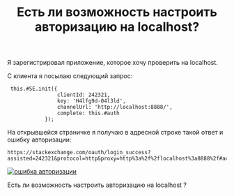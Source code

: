 ﻿---
title: "Есть ли возможность настроить авторизацию на localhost?"
se.owner.user_id: 272171
se.owner.display_name: "Sergey"
se.owner.link: "https://ru.meta.stackoverflow.com/users/272171/sergey"
se.link: "https://ru.meta.stackoverflow.com/questions/10004/%d0%95%d1%81%d1%82%d1%8c-%d0%bb%d0%b8-%d0%b2%d0%be%d0%b7%d0%bc%d0%be%d0%b6%d0%bd%d0%be%d1%81%d1%82%d1%8c-%d0%bd%d0%b0%d1%81%d1%82%d1%80%d0%be%d0%b8%d1%82%d1%8c-%d0%b0%d0%b2%d1%82%d0%be%d1%80%d0%b8%d0%b7%d0%b0%d1%86%d0%b8%d1%8e-%d0%bd%d0%b0-localhost"
se.question_id: 10004
se.post_type: question
---
<p>Я зарегистрировал приложение, которое хочу проверить на localhost.</p>

<p>С клиента я посылаю следующий запрос:</p>

<pre><code> this.#SE.init({
                clientId: 242321,
                key: 'H4lfg9d-04l3ld',
                channelUrl: 'http://localhost:8888/',
                complete: this.#auth
            });
</code></pre>

<p>На открывшейся страничке я получаю в адресной строке такой ответ
и ошибку авторизации:</p>

<pre><code>https://stackexchange.com/oauth/login_success?assisted=242321&amp;protocol=http&amp;proxy=http%3a%2f%2flocalhost%3a8888%2f#access_token=27(9S5TYEy*Uo6Osm0(9Pg))&amp;expires=86400&amp;state=2
</code></pre>

<p><a href="https://i.stack.imgur.com/v5qgE.png" rel="nofollow noreferrer"><img src="https://i.stack.imgur.com/v5qgE.png" alt="ошибка авторизации"></a></p>

<p>Есть ли возможность настроить авторизацию на localhost ?</p>
